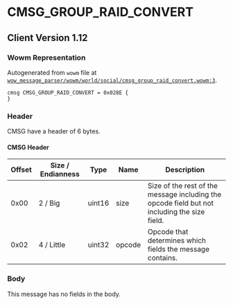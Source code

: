 # CMSG_GROUP_RAID_CONVERT

## Client Version 1.12

### Wowm Representation

Autogenerated from `wowm` file at [`wow_message_parser/wowm/world/social/cmsg_group_raid_convert.wowm:3`](https://github.com/gtker/wow_messages/tree/main/wow_message_parser/wowm/world/social/cmsg_group_raid_convert.wowm#L3).
```rust,ignore
cmsg CMSG_GROUP_RAID_CONVERT = 0x028E {
}
```
### Header

CMSG have a header of 6 bytes.

#### CMSG Header

| Offset | Size / Endianness | Type   | Name   | Description |
| ------ | ----------------- | ------ | ------ | ----------- |
| 0x00   | 2 / Big           | uint16 | size   | Size of the rest of the message including the opcode field but not including the size field.|
| 0x02   | 4 / Little        | uint32 | opcode | Opcode that determines which fields the message contains.|

### Body

This message has no fields in the body.


